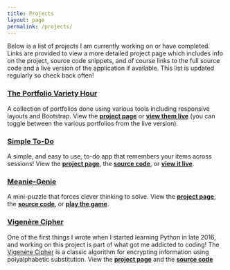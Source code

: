 ```yaml
---
title: Projects
layout: page
permalink: /projects/
---
```

Below is a list of projects I am currently working on or have completed. Links are provided to view a more detailed project page which includes info on the project, source code snippets, and of course links to the full source code and a live version of the application if available. This list is updated regularly so check back often!

### [The Portfolio Variety Hour](/projects/portfolios)
A collection of portfolios done using various tools including responsive layouts and Bootstrap. View the **[project page](/projects/portfolios)** or **[view them live](https://jongrim.github.io/Basic-Portfolio)** (you can toggle between the various portfolios from the live version).

### [Simple To-Do](/projects/simple-todo)
A simple, and easy to use, to-do app that remembers your items across sessions! View the **[project page](/projects/simple-todo)**, the **[source code](https://github.com/jongrim/simple-todo)**, or **[view it live](https://jongrim.github.io/simple-todo)**.

### [Meanie-Genie](/projects/meanie-genie)
 A mini-puzzle that forces clever thinking to solve. View the **[project page](/projects/meanie-genie)**, the **[source code](https://github.com/jongrim/meanie-genie)**, or **[play the game](https://jongrim.github.io/meanie-genie)**.

### [Vigenère Cipher](/projects/vigenere-cipher)
 One of the first things I wrote when I started learning Python in late 2016, and working on this project is part of what got me addicted to coding! The [Vigenère Cipher](https://en.wikipedia.org/wiki/Vigen%C3%A8re_cipher) is a classic algorithm for encrypting information using polyalphabetic substitution. View the **[project page](/projects/vigenere-cipher)** and the **[source code](https://github.com/jongrim/VigenereCipher)**
 